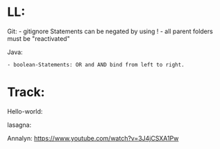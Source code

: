 # LL:

Git:
    - gitignore Statements can be negated by using !
        - all parent folders must be "reactivated"

Java:

    - boolean-Statements: OR and AND bind from left to right.


# Track:
Hello-world:

lasagna:

Annalyn:
https://www.youtube.com/watch?v=3J4jCSXA1Pw
